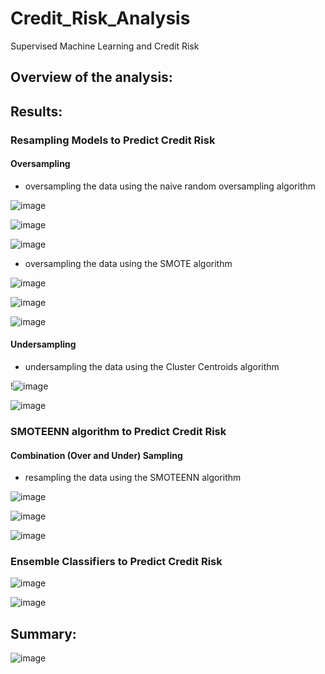 # Credit_Risk_Analysis
Supervised Machine Learning and Credit Risk

## Overview of the analysis:

## Results:

### Resampling Models to Predict Credit Risk
#### Oversampling
  * oversampling the data using the naive random oversampling algorithm
   
   ![image](https://user-images.githubusercontent.com/79486450/123557572-96650580-d75f-11eb-8834-64b3b6f4eb0d.png)

   ![image](https://user-images.githubusercontent.com/79486450/123557597-c0b6c300-d75f-11eb-86a7-e7ba8a350b08.png)
   
   ![image](https://user-images.githubusercontent.com/79486450/123557606-d4fac000-d75f-11eb-9b0f-4b9d048f7417.png)

  * oversampling the data using the SMOTE algorithm

   ![image](https://user-images.githubusercontent.com/79486450/123557662-26a34a80-d760-11eb-87ce-5768dc0ed406.png)
   
   ![image](https://user-images.githubusercontent.com/79486450/123557644-01164100-d760-11eb-9678-f1de635776c5.png)

   ![image](https://user-images.githubusercontent.com/79486450/123557652-0d020300-d760-11eb-97d6-f19b94d3fe87.png)

#### Undersampling
  * undersampling the data using the Cluster Centroids algorithm
   
   !![image](https://user-images.githubusercontent.com/79486450/123557766-d082d700-d760-11eb-84db-04af5bcd8891.png)

   ![image](https://user-images.githubusercontent.com/79486450/123557783-e42e3d80-d760-11eb-8100-95fc93e5ee68.png)

### SMOTEENN algorithm to Predict Credit Risk
#### Combination (Over and Under) Sampling
  
  * resampling the data using the SMOTEENN algorithm

   ![image](https://user-images.githubusercontent.com/79486450/123557797-f1e3c300-d760-11eb-9c87-f0e1df57f0a7.png)
   
   ![image](https://user-images.githubusercontent.com/79486450/123557809-00ca7580-d761-11eb-89e7-d6ba03112ea3.png)

   ![image](https://user-images.githubusercontent.com/79486450/123557820-10e25500-d761-11eb-9f05-fac18cea31fc.png)

### Ensemble Classifiers to Predict Credit Risk

![image](https://user-images.githubusercontent.com/79486450/123560239-0b8c0700-d76f-11eb-8f43-a13608f43033.png)

![image](https://user-images.githubusercontent.com/79486450/123560206-e6979400-d76e-11eb-8a65-78790f629c09.png)

## Summary:

![image](https://user-images.githubusercontent.com/79486450/123562088-6c6d0c80-d77a-11eb-8aff-7b2ddc1031c8.png)
